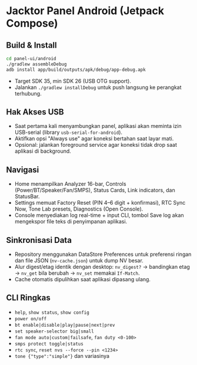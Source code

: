 # Jacktor Panel Android (Jetpack Compose)

## Build & Install

```bash
cd panel-ui/android
./gradlew assembleDebug
adb install app/build/outputs/apk/debug/app-debug.apk
```

- Target SDK 35, min SDK 26 (USB OTG support).
- Jalankan `./gradlew installDebug` untuk push langsung ke perangkat terhubung.

## Hak Akses USB
- Saat pertama kali menyambungkan panel, aplikasi akan meminta izin USB-serial (library `usb-serial-for-android`).
- Aktifkan opsi "Always use" agar koneksi bertahan saat layar mati.
- Opsional: jalankan foreground service agar koneksi tidak drop saat aplikasi di background.

## Navigasi
- Home menampilkan Analyzer 16-bar, Controls (Power/BT/Speaker/Fan/SMPS), Status Cards, Link indicators, dan StatusBar.
- Settings memuat Factory Reset (PIN 4–6 digit + konfirmasi), RTC Sync Now, Tone Lab presets, Diagnostics (Open Console).
- Console menyediakan log real-time + input CLI, tombol Save log akan mengekspor file teks di penyimpanan aplikasi.

## Sinkronisasi Data
- Repository menggunakan DataStore Preferences untuk preferensi ringan dan file JSON (`nv-cache.json`) untuk dump NV besar.
- Alur digest/etag identik dengan desktop: `nv_digest?` → bandingkan etag → `nv_get` bila berubah → `nv_set` memakai `If-Match`.
- Cache otomatis dipulihkan saat aplikasi dipasang ulang.

## CLI Ringkas
- `help`, `show status`, `show config`
- `power on/off`
- `bt enable|disable|play|pause|next|prev`
- `set speaker-selector big|small`
- `fan mode auto|custom|failsafe`, `fan duty <0-100>`
- `smps protect toggle|status`
- `rtc sync`, `reset nvs --force --pin <1234>`
- `tone {"type":"simple"}` dan variasinya
